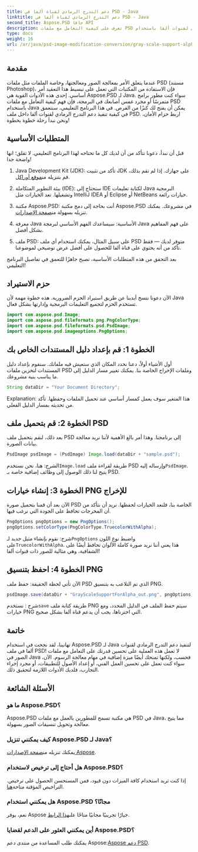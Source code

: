 ```yaml
---
title: دعم التدرج الرمادي لقناة ألفا في PSD - Java
linktitle: دعم التدرج الرمادي لقناة ألفا في PSD - Java
second_title: Aspose.PSD جافا API
description: تعرف على كيفية التعامل مع ملفات PSD وتنفيذ دعم التدرج الرمادي لقنوات ألفا باستخدام Aspose.PSD لـ Java في هذا الدليل التفصيلي خطوة بخطوة.
type: docs
weight: 16
url: /ar/java/psd-image-modification-conversion/gray-scale-support-alpha-channel-psd/
---
```

## مقدمة

عندما يتعلق الأمر بمعالجة الصور ومعالجتها، وخاصة الملفات مثل ملفات PSD (مستند Photoshop)، فإن الاستفادة من المكتبات التي تعمل على تبسيط هذا التعقيد أمر أساسي. إحدى هذه الأدوات القوية هي Aspose.PSD لـ Java. سواء كنت مطور برامج متمرسًا أو مجرد غمس أصابعك في البرمجة، فإن فهم كيفية التعامل مع ملفات PSD باستخدام Java يمكن أن يفتح لك كنزًا من الفرص. في هذا البرنامج التعليمي، سنتعمق في كيفية تنفيذ دعم التدرج الرمادي لقنوات ألفا داخل ملف PSD. اربط حزام الأمان، ونحن نبدأ رحلة خطوة بخطوة!

## المتطلبات الأساسية

قبل أن نبدأ، دعونا نتأكد من أن لديك كل ما تحتاجه لهذا البرنامج التعليمي. لا تقلق؛ انها واضحة جدا!

1.  Java Development Kit (JDK): تأكد من تثبيت JDK على جهازك. إذا لم تقم بذلك، قم بتنزيله من[موقع أوراكل](https://www.oracle.com/java/technologies/javase-jdk11-downloads.html).

2. بيئة التطوير المتكاملة (IDE): ستحتاج إلى IDE لكتابة تعليمات Java البرمجية وتشغيلها. تعد الخيارات مثل IntelliJ IDEA أو Eclipse أو NetBeans خيارات رائعة.

3.  مكتبة Aspose.PSD: أنت بحاجة إلى دمج مكتبة Aspose.PSD في مشروعك. يمكنك تنزيله بسهولة من[صفحة الإصدارات](https://releases.aspose.com/psd/java/).

4. معرفة Java الأساسية: سيساعدك الفهم الأساسي لبرمجة Java على فهم المفاهيم بشكل أفضل.

5. ملف PSD: على سبيل المثال، يمكنك استخدام أي ملف PSD متوفر لديك — فقط تأكد من أنه يحتوي على قناة ألفا للحصول على أفضل عرض توضيحي لموضوعنا.

بعد التحقق من هذه المتطلبات الأساسية، تصبح جاهزًا للتعمق في تفاصيل البرنامج التعليمي!

## حزم الاستيراد

الآن دعونا نتسخ أيدينا عن طريق استيراد الحزم الضرورية. هذه خطوة مهمة لأن Java تستخدم الحزم لتجميع التعليمات البرمجية وإدارتها بشكل فعال.

```java
import com.aspose.psd.Image;
import com.aspose.psd.fileformats.png.PngColorType;
import com.aspose.psd.fileformats.psd.PsdImage;
import com.aspose.psd.imageoptions.PngOptions;
```

## الخطوة 1: قم بإعداد دليل المستندات الخاص بك

أول الأشياء أولاً، دعنا نحدد المكان الذي ستعيش فيه ملفاتك. سنقوم بإعداد دليل المستندات لتخزين ملفات PSD وملفات الإخراج الخاصة بنا. يمكنك تغيير مسار الدليل إلى ما يناسب بنية مشروعك.

```java
String dataDir = "Your Document Directory";
```

Explanation: هذا المتغير سوف يعمل كمسار أساسي عند تحميل الملفات وحفظها. تأكد من تحديثه بمسار الدليل الفعلي.

## الخطوة 2: قم بتحميل ملف PSD

بعد ذلك، لنقم بتحميل ملف PSD إلى برنامجنا. وهذا أمر بالغ الأهمية لأننا نريد معالجة بيانات الصورة.

```java
PsdImage psdImage = (PsdImage) Image.load(dataDir + "sample.psd");
```

 الشرح: هنا، نحن نستخدم`Image.load` طريقة لقراءة ملف PSD وإرساله إليه`PsdImage`. يتيح لنا ذلك الوصول إلى وظائف إضافية خاصة بـ PSD.

## الخطوة 3: إنشاء خيارات PNG للإخراج

الآن بعد أن قمنا بتحميل صورة PSD الخاصة بنا، فلنعد الخيارات لحفظها. نريد أن نتأكد من أن المخرجات تحافظ على الجودة التي نرغب فيها.

```java
PngOptions pngOptions = new PngOptions();
pngOptions.setColorType(PngColorType.TruecolorWithAlpha);
```

شرح: نقوم بإنشاء مثيل جديد لـ`PngOptions` واضبط نوع اللون على`TruecolorWithAlpha`. هذا يعني أننا نريد صورة كاملة الألوان تحافظ أيضًا على الشفافية، وهي مثالية للصور ذات قنوات ألفا!

## الخطوة 4: احفظ بتنسيق PNG

الآن تأتي لحظة الحقيقة: حفظ ملف PSD الذي تم التلاعب به بتنسيق PNG. 

```java
psdImage.save(dataDir + "GrayScaleSupportForAlpha_out.png", pngOptions);
```

 شرح : نستخدم`save` طريقة كتابة ملف PNG سيتم حفظ الملف في الدليل المحدد، ومع خيارات PNG التي اخترناها، يجب أن يدعم قناة ألفا بشكل صحيح.

## خاتمة

تهانينا، لقد نجحت في استخدام Aspose.PSD لـ Java لتنفيذ دعم التدرج الرمادي لقنوات ألفا في ملف PSD! لا تعمل هذه العملية على تحسين قدرتك على التعامل مع ملفات الصور في Java فحسب، ولكنها تمنحك أيضًا ميزة إضافية في مهام معالجة الرسوم. الآن، سواء كنت تعمل على تحسين العمل الفني، أو إعداد الأصول للتطبيقات، أو مجرد إجراء التجارب، فلديك الأدوات اللازمة لتحقيق ذلك.

## الأسئلة الشائعة

### ما هو Aspose.PSD؟
Aspose.PSD هي مكتبة تسمح للمطورين بالعمل مع ملفات PSD في Java، مما يتيح معالجة وتحويل تنسيقات الصور بسهولة.

### كيف يمكنني تنزيل Aspose.PSD لـ Java؟
 يمكنك تنزيله من[صفحة الإصدارات Aspose](https://releases.aspose.com/psd/java/).

### هل أحتاج إلى ترخيص لاستخدام Aspose.PSD؟
 إذا كنت تريد استخدام كافة الميزات دون قيود، فمن المستحسن الحصول على ترخيص. التراخيص المؤقتة متاحة[هنا](https://purchase.aspose.com/temporary-license/).

### هل يمكنني استخدام Aspose.PSD مجانًا؟
 نعم، يوفر Aspose خيارًا تجريبيًا مجانيًا متاحًا على[هذا الرابط](https://releases.aspose.com/).

### أين يمكنني العثور على الدعم لقضايا Aspose.PSD؟
 يمكنك طلب المساعدة من منتدى دعم Aspose:[Aspose دعم PSD](https://forum.aspose.com/c/psd/34).